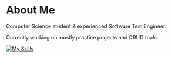 <!--
**c-wxm/c-wxm** is a ✨ _special_ ✨ repository because its `README.md` (this file) appears on your GitHub profile.

Here are some ideas to get you started:

- 🔭 I’m currently working on ...
- 🌱 I’m currently learning ...
- 👯 I’m looking to collaborate on ...
- 🤔 I’m looking for help with ...
- 💬 Ask me about ...
- 📫 How to reach me: ...
- 😄 Pronouns: ...
- ⚡ Fun fact: ...
-->

# About Me

Computer Science student & experienced Software Test Engineer.

Currently working on mostly practice projects and CRUD tools.

[![My Skills](https://skillicons.dev/icons?i=bash,powershell,git,linux,py,java,html,css,js,bootstrap,obsidian&theme=dark)](https://skillicons.dev)

 
